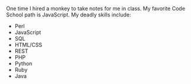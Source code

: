 One time I hired a monkey to take notes for me in class.
My favorite Code School path is JavaScript.
My deadly skills include:
* Perl
* JavaScript
* SQL
* HTML/CSS
* REST
* PHP
* Python
* Ruby
* Java
